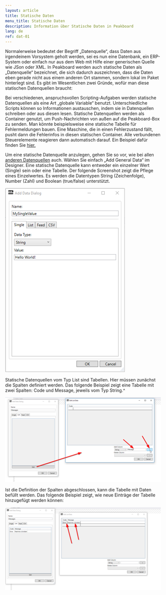 ```yaml
---
layout: article
title: Statische Daten
menu_title: Statische Daten
description: Information über Statische Daten in Peakboard
lang: de
ref: dat-01
---
```

Normalerweise bedeutet der Begriff „Datenquelle“, dass Daten aus irgendeinem Vorsystem geholt werden, sei es nun eine Datenbank, ein ERP-System oder einfach nur aus dem Web mit Hilfe einer generischen Quelle wie JSon oder XML. In Peakboard werden auch statische Daten als „Datenquelle“ bezeichnet, die sich dadurch auszeichnen, dass die Daten eben gerade nicht aus einem anderen Ort stammen, sondern lokal im Paket hinterlegt sind. Es gibt im Wesentlichen zwei Gründe, wofür man diese statischen Datenquellen braucht:

Bei verschiedenen, anspruchsvollen Scripting-Aufgaben werden statische Datenquellen als eine Art „globale Variable“ benutzt. Unterschiedliche Scripts können so Informationen austauschen, indem sie in Datenquellen schreiben oder aus diesen lesen.
Statische Datenquellen werden als Container genutzt, um Push-Nachrichten von außen auf die Peakboard-Box zu senden. Man könnte beispielsweise eine statische Tabelle für Fehlermeldungen bauen. Eine Maschine, die in einen Fehlerzustand fällt, pusht dann die Fehlerinfos in diesen statischen Container. Alle verbundenen Steuerelemente reagieren dann automatisch darauf. Ein Beispiel dafür finden Sie [hier.](/misc/02-de-push-nachrichten.html)

Um eine statische Datenquelle anzulegen, gehen Sie so vor, wie bei allen [anderen Datenquellen](/tutorials/03-de-xml-daten.html) auch. Wählen Sie einfach „Add General Data“ im Designer. Eine statische Datenquelle kann entweder ein einzelner Wert (Single) sein oder eine Tabelle. Der folgende Screenshot zeigt die Pflege eines Einzelwertes. Es werden die Datentypen String (Zeichenfolge), Number (Zahl) und Boolean (true/false) unterstützt.

 ![image_1](/assets/images/data-sources/static-data/add-data-dialog.png)

Statische Datenquellen vom Typ List sind Tabellen. Hier müssen zunächst die Spalten definiert werden. Das folgende Beispiel zeigt eine Tabelle mit zwei Spalten: Code und Message, jeweils vom Typ String.^

![image_1](/assets/images/data-sources/static-data/edit-list-data.png)

Ist die Definition der Spalten abgeschlossen, kann die Tabelle mit Daten befüllt werden. Das folgende Beispiel zeigt, wie neue Einträge der Tabelle hinzugefügt werden können:

![image_1](/assets/images/data-sources/static-data/code-error-machine-is-broken.png)
